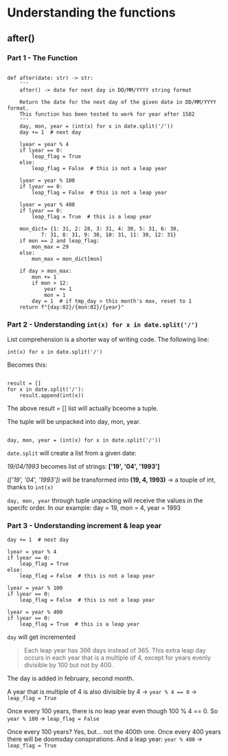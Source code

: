 # Understanding the functions

## after()

### Part 1 - The Function
```

def after(date: str) -> str: 
    '''
    after() -> date for next day in DD/MM/YYYY string format

    Return the date for the next day of the given date in DD/MM/YYYY format.
    This function has been tested to work for year after 1582
    '''
    day, mon, year = (int(x) for x in date.split('/'))
    day += 1  # next day

    lyear = year % 4
    if lyear == 0:
        leap_flag = True
    else:
        leap_flag = False  # this is not a leap year

    lyear = year % 100
    if lyear == 0:
        leap_flag = False  # this is not a leap year

    lyear = year % 400
    if lyear == 0:
        leap_flag = True  # this is a leap year
    
    mon_dict= {1: 31, 2: 28, 3: 31, 4: 30, 5: 31, 6: 30,
           7: 31, 8: 31, 9: 30, 10: 31, 11: 30, 12: 31}
    if mon == 2 and leap_flag:
        mon_max = 29
    else:
        mon_max = mon_dict[mon]
    
    if day > mon_max:
        mon += 1
        if mon > 12:
            year += 1
            mon = 1
        day = 1  # if tmp_day > this month's max, reset to 1 
    return f"{day:02}/{mon:02}/{year}"

```

### Part 2 - Understanding ```int(x) for x in date.split('/')```

List comprehension is a shorter way of writing code. The following line:

```
int(x) for x in date.split('/')

```

Becomes this:

```

result = []
for x in date.split('/'):
    result.append(int(x))

```

The above result = [] list will actually bceome a tuple.

The tuple will be unpacked into day, mon, year.

```

day, mon, year = (int(x) for x in date.split('/'))

```

```date.split``` will create a list from a given date: 

_19/04/1993_ becomes list of strings: **['19', '04', '1993']**

_(['19', '04', '1993'])_ will be transformed into **(19, 4, 1993)** -> a touple of int, thanks to ```int(x)```

```day, mon, year``` through tuple unpacking will receive the values in the specifc order. In our example: day = 19, mon = 4, year = 1993

### Part 3 - Understanding increment & leap year
```
day += 1  # next day
    
lyear = year % 4
if lyear == 0:
    leap_flag = True
else:
    leap_flag = False  # this is not a leap year

lyear = year % 100
if lyear == 0:
    leap_flag = False  # this is not a leap year

lyear = year % 400
if lyear == 0:
    leap_flag = True  # this is a leap year
```

```day``` will get incremented

> Each leap year has 366 days instead of 365. This extra leap day occurs in each year that is a multiple of 4, except for years evenly divisible by 100 but not by 400.

The day is added in february, second month.

A year that is multiple of 4 is also divisible by 4 -> ```year % 4 == 0``` -> ```leap_flag = True```

Once every 100 years, there is no leap year even though 100 % 4 == 0. So ```year % 100``` -> ```leap_flag = False```

Once every 100 years? Yes, but... not the 400th one. Once every 400 years there will be doomsday conspirations. And a leap year: ```year % 400``` -> ```leap_flag = True```



  
